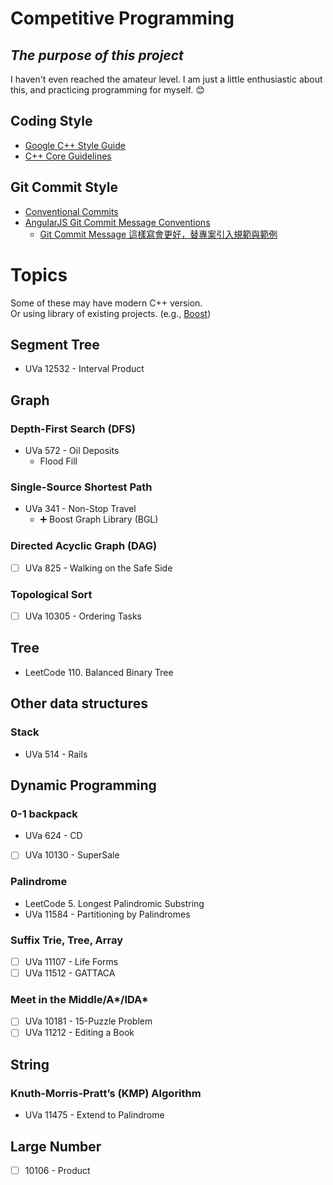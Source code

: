 # Competitive Programming

## *The purpose of this project*

I haven't even reached the amateur level.
I am just a little enthusiastic about this, and practicing programming for myself. 😊

## Coding Style

- [Google C++ Style Guide](https://google.github.io/styleguide/cppguide.html)
- [C++ Core Guidelines](https://github.com/isocpp/CppCoreGuidelines/blob/master/CppCoreGuidelines.md)

## Git Commit Style

- [Conventional Commits](https://www.conventionalcommits.org/en/v1.0.0/)
- [AngularJS Git Commit Message Conventions](https://docs.google.com/document/d/1QrDFcIiPjSLDn3EL15IJygNPiHORgU1_OOAqWjiDU5Y/edit#heading=h.greljkmo14y0)
    - [Git Commit Message 這樣寫會更好，替專案引入規範與範例](https://wadehuanglearning.blogspot.com/2019/05/commit-commit-commit-why-what-commit.html)

# Topics

Some of these may have modern C++ version.  
Or using library of existing projects. (e.g., [Boost](https://www.boost.org/))

## Segment Tree

- UVa 12532 - Interval Product

## Graph

### Depth-First Search (DFS)

- UVa 572 - Oil Deposits
    - Flood Fill

### Single-Source Shortest Path

- UVa 341 - Non-Stop Travel
    - ➕ Boost Graph Library (BGL)

### Directed Acyclic Graph (DAG)

- [ ] UVa 825 - Walking on the Safe Side

### Topological Sort

- [ ] UVa 10305 - Ordering Tasks

## Tree

- LeetCode 110. Balanced Binary Tree

## Other data structures

### Stack

- UVa 514 - Rails

## Dynamic Programming

### 0-1 backpack

- UVa 624 - CD
- [ ] UVa 10130 - SuperSale

### Palindrome

- LeetCode 5. Longest Palindromic Substring
- UVa 11584 - Partitioning by Palindromes

### Suffix Trie, Tree, Array

- [ ] UVa 11107 - Life Forms
- [ ] UVa 11512 - GATTACA

### Meet in the Middle/A*/IDA*

- [ ] UVa 10181 - 15-Puzzle Problem
- [ ] UVa 11212 - Editing a Book

## String

### Knuth-Morris-Pratt’s (KMP) Algorithm

- UVa 11475 - Extend to Palindrome

## Large Number

- [ ] 10106 - Product